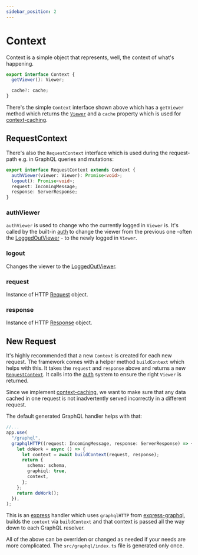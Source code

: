 ```yaml
---
sidebar_position: 2
---
```


# Context
Context is a simple object that represents, well, the context of what's happening. 

```ts 
export interface Context {
  getViewer(): Viewer;

  cache?: cache;
}
```

There's the simple `Context` interface shown above which has a `getViewer` method which returns the [`Viewer`](/docs/core-concepts/viewer) and a `cache` property which is used for [context-caching](/docs/core-concepts/context-caching).


## RequestContext
There's also the `RequestContext` interface which is used during the request-path e.g. in GraphQL queries and mutations:

```ts
export interface RequestContext extends Context {
  authViewer(viewer: Viewer): Promise<void>; 
  logout(): Promise<void>;
  request: IncomingMessage;
  response: ServerResponse;
}
```

### authViewer
`authViewer` is used to change who the currently logged in `Viewer` is. It's called by the built-in [auth](/docs/core-concepts/authentication) to change the viewer from the previous one -often the [LoggedOutViewer](/docs/core-concepts/viewer#loggedoutviewer) - to the newly logged in `Viewer`.

### logout
Changes the viewer to the [LoggedOutViewer](/docs/core-concepts/viewer#loggedoutviewer). 


### request
Instance of HTTP [Request](https://nodejs.org/api/http.html#http_class_http_incomingmessage) object.


### response
Instance of HTTP [Response](https://nodejs.org/api/http.html#http_class_http_serverresponse) object.

## New Request
It's highly recommended that a new `Context` is created for each new request. The framework comes with a helper method `buildContext` which helps with this. It takes the `request` and `response` above and returns a new [`RequestContext`](#requestcontext). It calls into the [auth](/docs/core-concepts/authentication) system to ensure the right `Viewer` is returned.

Since we implement [context-caching](/docs/core-concepts/context-caching), we want to make sure that any data cached in one request is not inadvertently served incorrectly in a different request.

The default generated GraphQL handler helps with that:

```ts title="src/graphql/index.ts"
//...
app.use(
  "/graphql",
  graphqlHTTP((request: IncomingMessage, response: ServerResponse) => {
    let doWork = async () => {
      let context = await buildContext(request, response);
      return {
        schema: schema,
        graphiql: true,
        context,
      };
    };
    return doWork();
  }),
);
```
This is an [express](https://github.com/expressjs/express) handler which uses `graphqlHTTP` from [express-graphql](https://github.com/graphql/express-graphql), builds the `context` via `buildContext` and that context is passed all the way down to each GraphQL resolver.

All of the above can be overriden or changed as needed if your needs are more complicated. The `src/graphql/index.ts` file is generated only once.